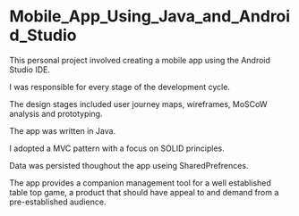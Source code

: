 # Mobile_App_Using_Java_and_Android_Studio

This personal project involved creating a mobile app using the Android Studio IDE. 

I was responsible for every stage of the development cycle.

The design stages included user journey maps, wireframes, MoSCoW analysis and prototyping. 

The app was written in Java.

I adopted a MVC pattern with a focus on SOLID principles.

Data was persisted thoughout the app useing SharedPrefrences.

The app provides a companion management tool for a well established table top game, a product that should have appeal to and demand from a pre-established audience. 
